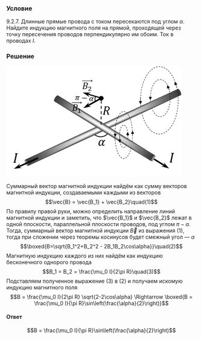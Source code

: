 ###  Условие 

$9.2.7.$ Длинные прямые провода с током пересекаются под углом $\alpha$. Найдите индукцию магнитного поля на прямой, проходящей через точку пересечения проводов перпендикулярно им обоим. Ток в проводах $I$. 

### Решение

![ Направление магнитной индукции, создаваемой током в проводах |464x292, 39%](../../img/9.2.7/9.2.7_1.png)

Суммарный вектор магнитной индукции найдём как сумму векторов магнитной индукции, создаваемыми каждыми из векторов $$\vec{B} = \vec{B_1} + \vec{B_2}\quad(1)$$ По правилу правой руки, можно определить направление линий магнитной индукции и заметить, что $\vec{B_1}$ и $\vec{B_2}$ лежат в одной плоскости, параллельной плоскости проводов, под углом $\pi - \alpha$. Тогда, суммарный вектор магнитной индукции $\vec{B}$ из выражения $(1)$, тогда при сложении через теоремы косинусов будет смежный угол — $\alpha$ $$\boxed{B=\sqrt{B_1^2+B_2^2 - 2B_1B_2\cos\alpha}}\quad(2)$$ Магнитную индукцию каждого из них найдём как индукцию бесконечного однорого провода $$B_1 = B_2 = \frac{\mu_0 I}{2\pi R}\quad(3)$$ Подставляем полученное выражение $(3)$ в $(2)$ и получаем искомую индукцию магнитного поля $$B = \frac{\mu_0 I}{2\pi R} \sqrt{2-2\cos\alpha} \Rightarrow \boxed{B = \frac{\mu_0 I}{\pi R}\sin\left(\frac{\alpha}{2}\right)}$$ 

#### Ответ

$$B = \frac{\mu_0 I}{\pi R}\sin\left(\frac{\alpha}{2}\right)$$ 
